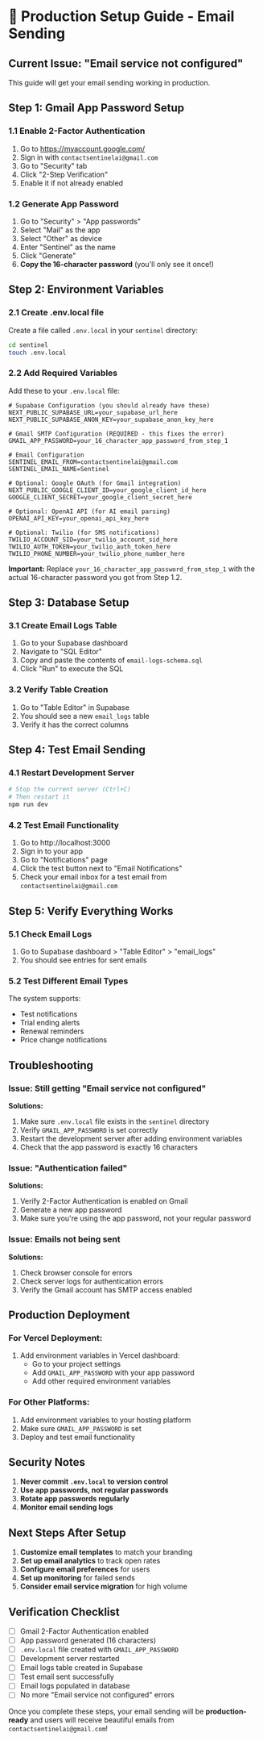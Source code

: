 # 🚀 Production Setup Guide - Email Sending

## **Current Issue:** "Email service not configured"

This guide will get your email sending working in production.

## **Step 1: Gmail App Password Setup**

### 1.1 Enable 2-Factor Authentication
1. Go to https://myaccount.google.com/
2. Sign in with `contactsentinelai@gmail.com`
3. Go to "Security" tab
4. Click "2-Step Verification"
5. Enable it if not already enabled

### 1.2 Generate App Password
1. Go to "Security" > "App passwords"
2. Select "Mail" as the app
3. Select "Other" as device
4. Enter "Sentinel" as the name
5. Click "Generate"
6. **Copy the 16-character password** (you'll only see it once!)

## **Step 2: Environment Variables**

### 2.1 Create .env.local file
Create a file called `.env.local` in your `sentinel` directory:

```bash
cd sentinel
touch .env.local
```

### 2.2 Add Required Variables
Add these to your `.env.local` file:

```env
# Supabase Configuration (you should already have these)
NEXT_PUBLIC_SUPABASE_URL=your_supabase_url_here
NEXT_PUBLIC_SUPABASE_ANON_KEY=your_supabase_anon_key_here

# Gmail SMTP Configuration (REQUIRED - this fixes the error)
GMAIL_APP_PASSWORD=your_16_character_app_password_from_step_1

# Email Configuration
SENTINEL_EMAIL_FROM=contactsentinelai@gmail.com
SENTINEL_EMAIL_NAME=Sentinel

# Optional: Google OAuth (for Gmail integration)
NEXT_PUBLIC_GOOGLE_CLIENT_ID=your_google_client_id_here
GOOGLE_CLIENT_SECRET=your_google_client_secret_here

# Optional: OpenAI API (for AI email parsing)
OPENAI_API_KEY=your_openai_api_key_here

# Optional: Twilio (for SMS notifications)
TWILIO_ACCOUNT_SID=your_twilio_account_sid_here
TWILIO_AUTH_TOKEN=your_twilio_auth_token_here
TWILIO_PHONE_NUMBER=your_twilio_phone_number_here
```

**Important:** Replace `your_16_character_app_password_from_step_1` with the actual 16-character password you got from Step 1.2.

## **Step 3: Database Setup**

### 3.1 Create Email Logs Table
1. Go to your Supabase dashboard
2. Navigate to "SQL Editor"
3. Copy and paste the contents of `email-logs-schema.sql`
4. Click "Run" to execute the SQL

### 3.2 Verify Table Creation
1. Go to "Table Editor" in Supabase
2. You should see a new `email_logs` table
3. Verify it has the correct columns

## **Step 4: Test Email Sending**

### 4.1 Restart Development Server
```bash
# Stop the current server (Ctrl+C)
# Then restart it
npm run dev
```

### 4.2 Test Email Functionality
1. Go to http://localhost:3000
2. Sign in to your app
3. Go to "Notifications" page
4. Click the test button next to "Email Notifications"
5. Check your email inbox for a test email from `contactsentinelai@gmail.com`

## **Step 5: Verify Everything Works**

### 5.1 Check Email Logs
1. Go to Supabase dashboard > "Table Editor" > "email_logs"
2. You should see entries for sent emails

### 5.2 Test Different Email Types
The system supports:
- Test notifications
- Trial ending alerts
- Renewal reminders
- Price change notifications

## **Troubleshooting**

### Issue: Still getting "Email service not configured"
**Solutions:**
1. Make sure `.env.local` file exists in the `sentinel` directory
2. Verify `GMAIL_APP_PASSWORD` is set correctly
3. Restart the development server after adding environment variables
4. Check that the app password is exactly 16 characters

### Issue: "Authentication failed"
**Solutions:**
1. Verify 2-Factor Authentication is enabled on Gmail
2. Generate a new app password
3. Make sure you're using the app password, not your regular password

### Issue: Emails not being sent
**Solutions:**
1. Check browser console for errors
2. Check server logs for authentication errors
3. Verify the Gmail account has SMTP access enabled

## **Production Deployment**

### For Vercel Deployment:
1. Add environment variables in Vercel dashboard:
   - Go to your project settings
   - Add `GMAIL_APP_PASSWORD` with your app password
   - Add other required environment variables

### For Other Platforms:
1. Add environment variables to your hosting platform
2. Make sure `GMAIL_APP_PASSWORD` is set
3. Deploy and test email functionality

## **Security Notes**

1. **Never commit `.env.local` to version control**
2. **Use app passwords, not regular passwords**
3. **Rotate app passwords regularly**
4. **Monitor email sending logs**

## **Next Steps After Setup**

1. **Customize email templates** to match your branding
2. **Set up email analytics** to track open rates
3. **Configure email preferences** for users
4. **Set up monitoring** for failed sends
5. **Consider email service migration** for high volume

## **Verification Checklist**

- [ ] Gmail 2-Factor Authentication enabled
- [ ] App password generated (16 characters)
- [ ] `.env.local` file created with `GMAIL_APP_PASSWORD`
- [ ] Development server restarted
- [ ] Email logs table created in Supabase
- [ ] Test email sent successfully
- [ ] Email logs populated in database
- [ ] No more "Email service not configured" errors

Once you complete these steps, your email sending will be **production-ready** and users will receive beautiful emails from `contactsentinelai@gmail.com`! 